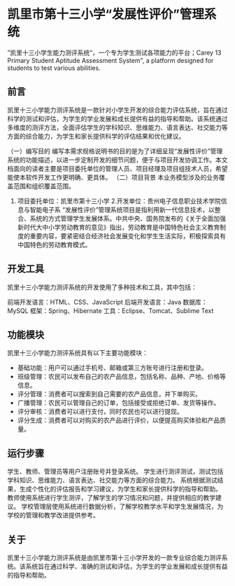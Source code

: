 # 凯里市第十三小学“发展性评价”管理系统
”凯里十三小学生能力测评系统“，一个专为学生测试各项能力的平台；Carey 13 Primary Student Aptitude Assessment System", a platform designed for students to test various abilities.

## 前言

凯里十三小学能力测评系统是一款针对小学生开发的综合能力评估系统，旨在通过科学的测试和评估，为学生的学业发展和成长提供有益的指导和帮助。该系统通过多维度的测评方法，全面评估学生的学科知识、思维能力、语言表达、社交能力等方面的综合能力，为学生和家长提供科学的评估结果和优化建议。

（一）编写目的
编写本需求规格说明书的目的是为了详细呈现“发展性评价”管理系统的功能描述，以进一步定制开发的细节问题，便于与项目开发协调工作。本文档面向的读者主要是项目委托单位的管理人员、项目经理及项目组技术人员，希望能使本软件开发工作更明确、更具体。
（二）项目背景
本业务模型涉及的业务覆盖范围和组织覆盖范围。
1. 项目委托单位：凯里市第十三小学
2.开发单位：贵州电子信息职业技术学院信息与智能电子系
“发展性评价”管理系统项目是指利用新一代信息技术，以整合、系统的方式管理学生发展体系。中共中央、国务院发布的《关于全面加强新时代大中小学劳动教育的意见》指出，劳动教育是中国特色社会主义教育制度的重要内容，要紧密结合经济社会发展变化和学生生活实际，积极探索具有中国特色的劳动教育模式。

## 开发工具

凯里十三小学能力测评系统的开发使用了多种技术和工具，其中包括：

前端开发语言：HTML、CSS、JavaScript
后端开发语言：Java
数据库：MySQL
框架：Spring、Hibernate
工具：Eclipse、Tomcat、Sublime Text

## 功能模块

凯里十三小学能力测评系统具有以下主要功能模块：

- 基础功能：用户可以通过手机号、邮箱或第三方账号进行注册和登录。
- 班级管理：农民可以发布自己的农产品信息，包括名称、品种、产地、价格等信息。
- 评分管理：消费者可以搜索到自己需要的农产品信息，并下单购买。
- 广播管理：农民可以管理自己的订单，包括接受或拒绝订单、发货等操作。
- 评分审核：消费者可以进行支付，同时农民也可以进行提现。
- 评分生成：消费者可以对购买的农产品进行评价，以便提高购买体验和产品质量。

## 运行步骤

学生、教师、管理员等用户注册账号并登录系统。
学生进行测评测试，测试包括学科知识、思维能力、语言表达、社交能力等方面的综合能力。
系统根据测试结果，生成个性化的评估报告和学习建议，为学生和家长提供科学的指导和帮助。
教师使用系统进行学生测评，了解学生的学习情况和问题，并提供相应的教学建议。
学校管理层使用系统进行数据分析，了解学校教学水平和学生发展情况，为学校的管理和教学改进提供参考。

## 关于

凯里十三小学能力测评系统是由凯里市第十三小学开发的一款专业综合能力测评系统。该系统旨在通过科学、准确的测试和评估，为学生的学业发展和成长提供有益的指导和帮助。
